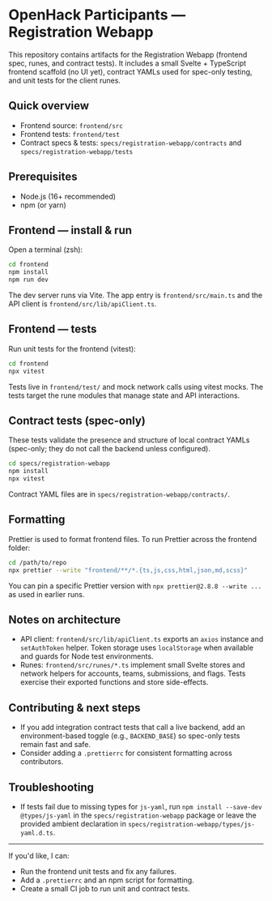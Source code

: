 # OpenHack Participants — Registration Webapp

This repository contains artifacts for the Registration Webapp (frontend spec, runes, and contract tests). It includes a small Svelte + TypeScript frontend scaffold (no UI yet), contract YAMLs used for spec-only testing, and unit tests for the client runes.

## Quick overview

- Frontend source: `frontend/src`
- Frontend tests: `frontend/test`
- Contract specs & tests: `specs/registration-webapp/contracts` and `specs/registration-webapp/tests`

## Prerequisites

- Node.js (16+ recommended)
- npm (or yarn)

## Frontend — install & run

Open a terminal (zsh):

```bash
cd frontend
npm install
npm run dev
```

The dev server runs via Vite. The app entry is `frontend/src/main.ts` and the API client is `frontend/src/lib/apiClient.ts`.

## Frontend — tests

Run unit tests for the frontend (vitest):

```bash
cd frontend
npx vitest
```

Tests live in `frontend/test/` and mock network calls using vitest mocks. The tests target the rune modules that manage state and API interactions.

## Contract tests (spec-only)

These tests validate the presence and structure of local contract YAMLs (spec-only; they do not call the backend unless configured).

```bash
cd specs/registration-webapp
npm install
npx vitest
```

Contract YAML files are in `specs/registration-webapp/contracts/`.

## Formatting

Prettier is used to format frontend files. To run Prettier across the frontend folder:

```bash
cd /path/to/repo
npx prettier --write "frontend/**/*.{ts,js,css,html,json,md,scss}"
```

You can pin a specific Prettier version with `npx prettier@2.8.8 --write ...` as used in earlier runs.

## Notes on architecture

- API client: `frontend/src/lib/apiClient.ts` exports an `axios` instance and `setAuthToken` helper. Token storage uses `localStorage` when available and guards for Node test environments.
- Runes: `frontend/src/runes/*.ts` implement small Svelte stores and network helpers for accounts, teams, submissions, and flags. Tests exercise their exported functions and store side-effects.

## Contributing & next steps

- If you add integration contract tests that call a live backend, add an environment-based toggle (e.g., `BACKEND_BASE`) so spec-only tests remain fast and safe.
- Consider adding a `.prettierrc` for consistent formatting across contributors.

## Troubleshooting

- If tests fail due to missing types for `js-yaml`, run `npm install --save-dev @types/js-yaml` in the `specs/registration-webapp` package or leave the provided ambient declaration in `specs/registration-webapp/types/js-yaml.d.ts`.

---

If you'd like, I can:

- Run the frontend unit tests and fix any failures.
- Add a `.prettierrc` and an npm script for formatting.
- Create a small CI job to run unit and contract tests.
